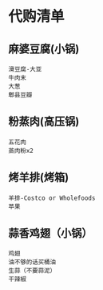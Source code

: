 # 代购清单

## 麻婆豆腐(小锅)
```
滑豆腐-大亚
牛肉末
大葱
郫县豆瓣
```

## 粉蒸肉(高压锅)
```
五花肉
蒸肉粉x2
```

## 烤羊排(烤箱)
```
羊排-Costco or Wholefoods
苹果
```

## 蒜香鸡翅（小锅）  
```
鸡翅  
油不够的话买桶油  
生蒜（不要蒜泥）  
干辣椒  
```

